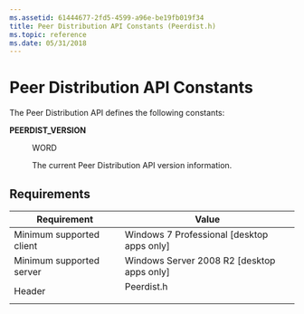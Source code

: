 ```yaml
---
ms.assetid: 61444677-2fd5-4599-a96e-be19fb019f34
title: Peer Distribution API Constants (Peerdist.h)
ms.topic: reference
ms.date: 05/31/2018
---
```


# Peer Distribution API Constants

The Peer Distribution API defines the following constants:

<dl> <dt>

<span id="PEERDIST_VERSION"></span><span id="peerdist_version"></span>**PEERDIST\_VERSION**
</dt> <dd> <dl> <dt>

WORD
</dt> <dt>



The current Peer Distribution API version information.


</dt> </dl> </dd> </dl>

## Requirements



| Requirement | Value |
|-------------------------------------|---------------------------------------------------------------------------------------|
| Minimum supported client<br/> | Windows 7 Professional \[desktop apps only\]<br/>                               |
| Minimum supported server<br/> | Windows Server 2008 R2 \[desktop apps only\]<br/>                               |
| Header<br/>                   | <dl> <dt>Peerdist.h</dt> </dl> |



 

 




